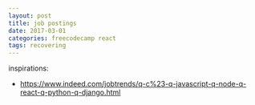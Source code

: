 ```yaml
---
layout: post
title: job postings
date: 2017-03-01
categories: freecodecamp react
tags: recovering
---
```



inspirations:

- <https://www.indeed.com/jobtrends/q-c%23-q-javascript-q-node-q-react-q-python-q-django.html>
